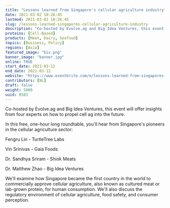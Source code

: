 ```yaml
---
title: "Lessons learned from Singapore's cellular agriculture industry"
date: 2021-03-02 10:26:45
lastmod: 2021-03-02 10:26:45
slug: /lessons-learned-singapores-cellular-agriculture-industry
description: "Co-hosted by Evolve.ag and Big Idea Ventures, this event will offer insights from four experts on how to propel cell ag into the future.In this free, one-hour long roundtable, you'll hear from Singapore's pioneers in the cellular agriculture sector:Fengru Lin - TurtleTree LabsVin Srinivas - Gaia FoodsDr. Sandhya Sriram - Shiok MeatsDr. Matthew Zhao - Big Idea Ventures"
proteins: [Cell-Based]
products: [Meat, Dairy, Seafood]
topics: [Business, Policy]
regions: [Asia]
featured_image: "biv.png"
banner_image: "banner.jpg"
online: TRUE
start_date: 2021-03-12
end_date: 2021-03-12
website: "https://www.eventbrite.com/e/lessons-learned-from-singapores-cellular-agriculture-industry-tickets-142598593231"
contributors: [NL]
draft: false
weight: 5000
uuid: 8503
---
```

<p>Co-hosted by Evolve.ag and Big Idea Ventures, this event will offer insights from four experts on how to propel cell ag into the future.</p>
<p>In this free, one-hour long roundtable, you'll hear from Singapore's pioneers in the cellular agriculture sector:</p>
<p>Fengru Lin - TurtleTree Labs</p>
<p>Vin Srinivas - Gaia Foods</p>
<p>Dr. Sandhya Sriram - Shiok Meats</p>
<p>Dr. Matthew Zhao - Big Idea Ventures</p>
<p>We'll examine how Singapore became the first country in the world to commercially approve cellular agriculture, also known as cultured meat or lab-grown protein, for human consumption. We'll also discuss the regulatory environment of cellular agriculture, food safety, and consumer perception.</p>
